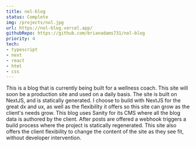 ```yaml
---
title: nol-blog
status: Complete
img: /projects/nol.jpg
url: https://nol-blog.vercel.app/
githubRepo: https://github.com/brianadams731/nol-blog
priority: 4
tech:
- typescript
- next
- react
- html
- css
---
```

This is a blog that is currently being built for a wellness coach. This site will soon be a production site and used on a daily basis. The site is built on NextJS, and is statically generated. I choose to build with NextJS for the great dx and ux, as well as the flexibility it offers so this site can grow as the client's needs grow. This blog uses Sanity for its CMS where all the blog data is authored by the client. After posts are offered a webhook triggers a build process where the project is statically regenerated. This site also offers the client flexibility to change the content of the site as they see fit, without developer intervention.